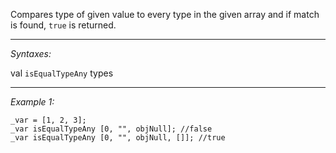 Compares type of given value to every type in the given array and if match is found, `true` is returned.


---
*Syntaxes:*

val `isEqualTypeAny` types

---
*Example 1:*

```sqf
_var = [1, 2, 3];
_var isEqualTypeAny [0, "", objNull]; //false
_var isEqualTypeAny [0, "", objNull, []]; //true
```